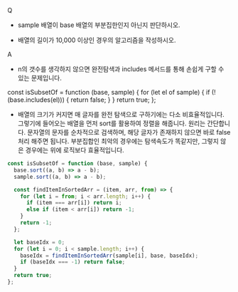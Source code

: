 Q
 - sample 배열이 base 배열의 부분집한인지 아닌지 판단하시오.

 - 배열의 길이가 10,000 이상인 경우의 알고리즘을 작성하시오.

 

A
 - n의 갯수를 생각하지 않으면 완전탐색과 includes 메서드를 통해 손쉽게 구할 수 있는 문제입니다.

const isSubsetOf = function (base, sample) {
    for (let el of sample) {
        if (!(base.includes(el))) {
            return false;
        }
    }
    return true;
};
 

 - 배열의 크기가 커지면 매 글자를 완전 탐색으로 구하기에는 다소 비효율적입니다. 그렇기에 들어오는 배열을 먼저 sort를 활용하여 정렬을 해줍니다. 원리는 간단합니다. 문자열의 문자를 순차적으로 검색하며, 해당 글자가 존재하지 않으면 바로 false 처리 해주면 됩니다. 부분집합인 최악의 경우에는 탐색속도가 똑같지만, 그렇지 않은 경우에는 위에 로직보다 효율적입니다.
```js
const isSubsetOf = function (base, sample) {
  base.sort((a, b) => a - b);
  sample.sort((a, b) => a - b);

  const findItemInSortedArr = (item, arr, from) => {
    for (let i = from; i < arr.length; i++) {
      if (item === arr[i]) return i;
      else if (item < arr[i]) return -1;
    }
    return -1;
  };

  let baseIdx = 0;
  for (let i = 0; i < sample.length; i++) {
    baseIdx = findItemInSortedArr(sample[i], base, baseIdx);
    if (baseIdx === -1) return false;
  }
  return true;
};
```
